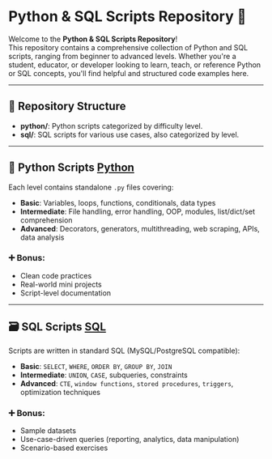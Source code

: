 # Python & SQL Scripts Repository 🚀

Welcome to the **Python & SQL Scripts Repository**!  
This repository contains a comprehensive collection of Python and SQL scripts, ranging from beginner to advanced levels. Whether you're a student, educator, or developer looking to learn, teach, or reference Python or SQL concepts, you'll find helpful and structured code examples here.

---

## 📂 Repository Structure

- **python/**: Python scripts categorized by difficulty level.
- **sql/**: SQL scripts for various use cases, also categorized by level.

---

## 🐍 Python Scripts [Python](./Python)

Each level contains standalone `.py` files covering:

- **Basic**: Variables, loops, functions, conditionals, data types
- **Intermediate**: File handling, error handling, OOP, modules, list/dict/set comprehension
- **Advanced**: Decorators, generators, multithreading, web scraping, APIs, data analysis

### ➕ Bonus:
- Clean code practices
- Real-world mini projects
- Script-level documentation

---

## 🗃️ SQL Scripts [SQL](./SQL)

Scripts are written in standard SQL (MySQL/PostgreSQL compatible):

- **Basic**: `SELECT`, `WHERE`, `ORDER BY`, `GROUP BY`, `JOIN`
- **Intermediate**: `UNION`, `CASE`, subqueries, constraints
- **Advanced**: `CTE`, `window functions`, `stored procedures`, `triggers`, optimization techniques

### ➕ Bonus:
- Sample datasets
- Use-case-driven queries (reporting, analytics, data manipulation)
- Scenario-based exercises